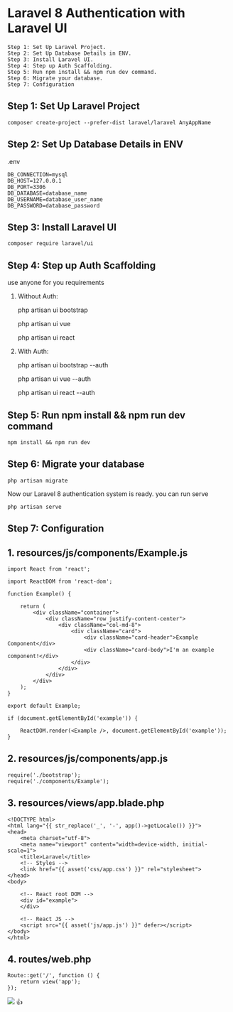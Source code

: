 # Laravel 8 Authentication with Laravel UI

    Step 1: Set Up Laravel Project.
    Step 2: Set Up Database Details in ENV.
    Step 3: Install Laravel UI.
    Step 4: Step up Auth Scaffolding.
    Step 5: Run npm install && npm run dev command.
    Step 6: Migrate your database.
    Step 7: Configuration

## Step 1: Set Up Laravel Project

    composer create-project --prefer-dist laravel/laravel AnyAppName
  
## Step 2: Set Up Database Details in ENV

   .env

	DB_CONNECTION=mysql
	DB_HOST=127.0.0.1
	DB_PORT=3306
	DB_DATABASE=database_name
	DB_USERNAME=database_user_name
	DB_PASSWORD=database_password

## Step 3: Install Laravel UI

	composer require laravel/ui

## Step 4: Step up Auth Scaffolding 

   use anyone for you requirements

  1. Without Auth:

        php artisan ui bootstrap

        php artisan ui vue

        php artisan ui react

  2. With Auth:

        php artisan ui bootstrap --auth

        php artisan ui vue --auth

        php artisan ui react --auth

## Step 5: Run npm install && npm run dev command

	npm install && npm run dev

## Step 6: Migrate your database

    php artisan migrate

Now our Laravel 8 authentication system is ready. you can run serve 

    php artisan serve
	

## Step 7: Configuration

## 1. resources/js/components/Example.js

    import React from 'react';

    import ReactDOM from 'react-dom';

    function Example() {

        return (
            <div className="container">
                <div className="row justify-content-center">
                    <div className="col-md-8">
                        <div className="card">
                            <div className="card-header">Example Component</div>
                            <div className="card-body">I'm an example component!</div>
                        </div>
                    </div>
                </div>
            </div>
        );
    }

    export default Example;

    if (document.getElementById('example')) {

        ReactDOM.render(<Example />, document.getElementById('example'));
    }

## 2. resources/js/components/app.js

    require('./bootstrap');
	require('./components/Example');

## 3. resources/views/app.blade.php

    <!DOCTYPE html>
    <html lang="{{ str_replace('_', '-', app()->getLocale()) }}">
    <head>
        <meta charset="utf-8">
        <meta name="viewport" content="width=device-width, initial-scale=1">
        <title>Laravel</title>
        <!-- Styles -->
        <link href="{{ asset('css/app.css') }}" rel="stylesheet">
    </head>
    <body>

        <!-- React root DOM -->
        <div id="example">
        </div>

        <!-- React JS -->
        <script src="{{ asset('js/app.js') }}" defer></script>
    </body>
    </html>

## 4. routes/web.php


    Route::get('/', function () {
        return view('app');
    });


![](https://avatars.githubusercontent.com/u/75734516?s=48&v=4) 
:+1:
